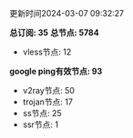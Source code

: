 更新时间2024-03-07 09:32:27

**总订阅: 35**
**总节点: 5784**
- vless节点: 12

**google ping有效节点: 93**
- v2ray节点: 50
- trojan节点: 17
- ss节点: 25
- ssr节点: 1
